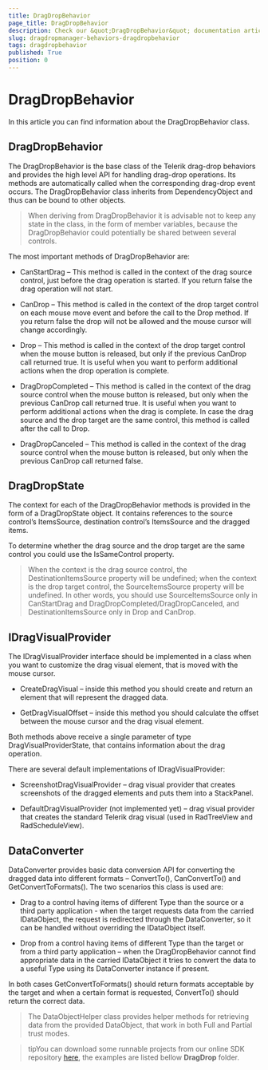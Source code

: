 ```yaml
---
title: DragDropBehavior
page_title: DragDropBehavior
description: Check our &quot;DragDropBehavior&quot; documentation article for the DragDropManager {{ site.framework_name }} control.
slug: dragdropmanager-behaviors-dragdropbehavior
tags: dragdropbehavior
published: True
position: 0
---
```


# DragDropBehavior

In this article you can find information about the DragDropBehavior class.

## DragDropBehavior

The DragDropBehavior is the base class of the Telerik drag-drop behaviors and provides the high level API for handling drag-drop operations. Its methods are automatically called when the corresponding drag-drop event occurs. The DragDropBehavior class inherits from DependencyObject and thus can be bound to other objects.

>When deriving from DragDropBehavior it is advisable not to keep any state in the class, in the form of member variables, because the DragDropBehavior could potentially be shared between several controls.      	

The most important methods of DragDropBehavior are:

* CanStartDrag – This method is called in the context of the drag source control, just before the drag operation is started. If you return false the drag operation will not start.

* CanDrop – This method is called in the context of the drop target control on each mouse move event and before the call to the Drop method. If you return false the drop will not be allowed and the mouse cursor will change accordingly.

* Drop – This method is called in the context of the drop target control when the mouse button is released, but only if the previous CanDrop call returned true. It is useful when you want to perform additional actions when the drop operation is complete.

* DragDropCompleted – This method is called in the context of the drag source control when the mouse button is released, but only when the previous CanDrop call returned true. It is useful when you want to perform additional actions when the drag is complete. In case the drag source and the drop target are the same control, this method is called after the call to Drop.

* DragDropCanceled – This method is called in the context of the drag source control when the mouse button is released, but only when the previous CanDrop call returned false.

## DragDropState

The context for each of the DragDropBehavior methods is provided in the form of a DragDropState object. It contains references to the source control’s ItemsSource, destination control’s ItemsSource and the dragged items.      

To determine whether the drag source and the drop target are the same control you could use the IsSameControl property.

>When the context is the drag source control, the DestinationItemsSource property will be undefined; when the context is the drop target control, the SourceItemsSource property will be undefined. In other words, you should use SourceItemsSource only in CanStartDrag and DragDropCompleted/DragDropCanceled, and DestinationItemsSource only in Drop and CanDrop.      

## IDragVisualProvider

The IDragVisualProvider interface should be implemented in a class when you want to customize the drag visual element, that is moved with the mouse cursor.      	

* CreateDragVisual – inside this method you should create and return an element that will represent the dragged data.

* GetDragVisualOffset – inside this method you should calculate the offset between the mouse cursor and the drag visual element.

Both methods above receive a single parameter of type DragVisualProviderState, that contains information about the drag operation.

There are several default implementations of IDragVisualProvider:

* ScreenshotDragVisualProvider – drag visual provider that creates screenshots of the dragged elements and puts them into a StackPanel.

* DefaultDragVisualProvider (not implemented yet) – drag visual provider that creates the standard Telerik drag visual (used in RadTreeView and RadScheduleView).

## DataConverter

DataConverter provides basic data conversion API for converting the dragged data into different formats – ConvertTo(), CanConvertTo() and GetConvertToFormats(). The two scenarios this class is used are:

* Drag to a control having items of different Type than the source or a third party application - when the target requests data from the carried IDataObject, the request is redirected through the DataConverter, so it can be handled without overriding the IDataObject itself.

* Drop from a control having items of different Type than the target or from a third party application – when the DragDropBehavior cannot find appropriate data in the carried IDataObject it tries to convert the data to a useful Type using its DataConverter instance if present.

In both cases GetConvertToFormats() should return formats acceptable by the target and when a certain format is requested, ConvertTo() should return the correct data.

>The DataObjectHelper class provides helper methods for retrieving data from the provided DataObject, that work in both Full and Partial trust modes.

>tipYou can download some runnable projects from our online SDK repository [here](https://github.com/telerik/xaml-sdk), the examples are listed bellow __DragDrop__ folder.
